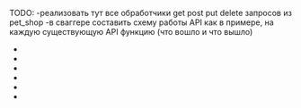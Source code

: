 TODO:
-реализовать тут все обработчики get post put delete запросов из pet_shop
-в сваггере составить схему работы API как в примере, на каждую существующую API функцию (что вошло и что вышло)

-
-
-
-
-
-
